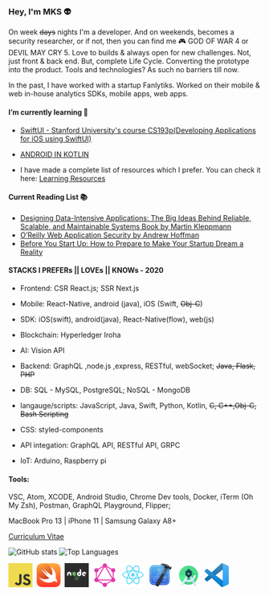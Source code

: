 ### Hey, I'm MKS 👽

On week ~~days~~ nights I'm a developer. And on weekends, becomes a security researcher, or if not, then you can find me 🎮 GOD OF WAR 4 or DEVIL MAY CRY 5. Love to builds & always open for new challenges. Not, just front & back end. But, complete Life Cycle. Converting the prototype into the product. Tools and technologies? As such no barriers till now.


In the past, I have worked with a startup Fanlytiks. Worked on their mobile & web in-house analytics SDKs, mobile apps, web apps.

#### I’m currently learning 🌱
- [SwiftUI - Stanford University's course CS193p(Developing Applications for iOS using SwiftUI)](https://cs193p.sites.stanford.edu/)
- [ANDROID IN KOTLIN](http://developer.android.com/courses/)

- I have made a complete list  of resources which I prefer. You can check it here: [Learning Resources](https://github.com/MKS-01/learning-resources)

#### Current Reading  List 📚 
- [Designing Data-Intensive Applications: The Big Ideas Behind Reliable, Scalable, and Maintainable Systems Book by Martin Kleppmann](https://www.oreilly.com/library/view/designing-data-intensive-applications/9781491903063/)
- [O’Reilly Web Application Security by Andrew Hoffman](https://www.oreilly.com/library/view/web-application-security/9781492053101/)
- [Before You Start Up: How to Prepare to Make Your Startup Dream a Reality](https://www.goodreads.com/book/show/36563581-before-you-start-up)


#### STACKS I PREFERs ||  LOVEs || KNOWs - 2020 

- Frontend: CSR React.js; SSR Next.js 

- Mobile: React-Native, android (java), iOS (Swift, ~~Obj-C~~)

- SDK: iOS(swift), android(java), React-Native(flow), web(js)

- Blockchain: Hyperledger Iroha

- AI: Vision API

- Backend: GraphQL ,node.js ,express, RESTful, webSocket; ~~Java, Flask, PHP~~

- DB: SQL - MySQL, PostgreSQL;    NoSQL - MongoDB

- langauge/scripts: JavaScript, Java, Swift, Python, Kotlin, ~~C, C++,Obj-C, Bash Scripting~~

- CSS: styled-components

- API integation: GraphQL API, RESTful API, GRPC

- IoT: Arduino, Raspberry pi 

#### Tools: 

VSC, Atom, XCODE, Android Studio, Chrome Dev tools, Docker, iTerm (Oh My Zsh), Postman, GraphQL Playground, Flipper;

MacBook Pro 13 | iPhone 11 | Samsung Galaxy A8+

[Curriculum Vitae](https://github.com/MKS-01/cv)

<!--
![MKS's github stats](https://github-readme-stats.vercel.app/api?username=MKS-01&show_icons=true&theme=dark)
![Top Langs](https://github-readme-stats.vercel.app/api/top-langs/?username=MKS-01&layout=compact&theme=dark)
![MKS's wakatime stats](https://github-readme-stats.vercel.app/api/wakatime?username=mks&theme=dark)
-->

<div align="center">
    <p align="left">
      <img src="https://github-readme-stats.vercel.app/api?username=MKS-01&show_icons=true&theme=dark&include_all_commits=true&count_private=true" alt="GitHub stats" width="420"/>&nbsp;<img src="https://github-readme-stats.vercel.app/api/top-langs/?username=MKS-01&layout=compact&theme=dark&langs_count=10&card_width=320" alt="Top Languages" height="165">
    </p>
</div>





<div>
<img src="https://github.com/MKS-01/MKS-01/blob/master/assets/js.png" alt="JavaScript" width="48" height="48" >&nbsp;
<img src="https://github.com/MKS-01/MKS-01/blob/master/assets/swift.png" alt="Swift" width="48" height="48"  >&nbsp;
<img src="https://github.com/MKS-01/MKS-01/blob/master/assets/nodejs.png" alt="Node" width="48" height="48">&nbsp;
<img src="https://github.com/MKS-01/MKS-01/blob/master/assets/graphql.png" alt="GraphQL" width="48" height="48">&nbsp;
<img src="https://github.com/MKS-01/MKS-01/blob/master/assets/react.png" alt="React" width="48" height="48">&nbsp;
<img src="https://github.com/MKS-01/MKS-01/blob/master/assets/xcode.png" alt="Xcode" width="48" height="48">&nbsp;
<img src="https://github.com/MKS-01/MKS-01/blob/master/assets/android.png" alt="Android" width="48" height="48">&nbsp;
<img src="https://github.com/MKS-01/MKS-01/blob/master/assets/vsc.png" alt="VSC" width="48" height="48">
</div>


